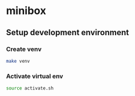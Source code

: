 # minibox



## Setup development environment


### Create venv
```bash
make venv
```


### Activate virtual env
```bash
source activate.sh
```
